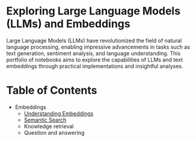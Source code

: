 # Exploring Large Language Models (LLMs) and Embeddings
Large Language Models (LLMs) have revolutionized the field of natural language processing, enabling impressive advancements in tasks such as text generation, sentiment analysis, and language understanding. This portfolio of notebooks aims to explore the capabilities of LLMs and text embeddings through practical implementations and insightful analyses.

# Table of Contents
- Embeddings
  - [Understanding Embeddings](https://github.com/RyanCodrai/llm-cookbook/blob/main/Understanding%20embeddings.ipynb)
  - [Semantic Search](https://github.com/RyanCodrai/llm-cookbook/blob/main/Semantic%20search.ipynb)
  - Knowledge retrieval
  - Question and answering
